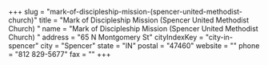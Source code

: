 +++
slug = "mark-of-discipleship-mission-(spencer-united-methodist-church)"
title = "Mark of Discipleship Mission (Spencer United Methodist Church) "
name = "Mark of Discipleship Mission (Spencer United Methodist Church) "
address = "65 N Montgomery St"
cityIndexKey = "city-in-spencer"
city = "Spencer"
state = "IN"
postal = "47460"
website = ""
phone = "812 829-5677"
fax = ""
+++
